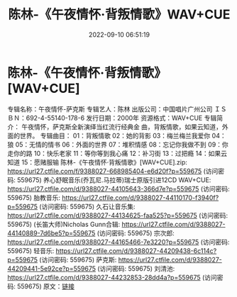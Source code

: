 ﻿---
title: 陈林-《午夜情怀·背叛情歌》WAV+CUE
date: 2022-09-10 06:51:19
categories: 古典音乐、新世纪、纯音雅乐
tags: 纯音雅乐
---
# 陈林-《午夜情怀·背叛情歌》[WAV+CUE]

专辑名称：午夜情怀-萨克斯
专辑艺人：陈林
出版公司：中国唱片广州公司
ＩＳＢＮ：692-4-55140-178-6
发行日期：2000年
资源格式：WAV+CUE
专辑简介：
午夜情怀，萨克斯全新演绎当红流行经典金
曲，背叛情歌，如果云知道，外面的世界。
专辑曲目：
01：背叛情歌
02：她的背影
03：梅兰梅兰我爱你
04：狼
05：无情的情书
06：外面的世界
07：堆积情感
08：忘记你我做不到
09：你走你的路
10：快乐老家
11：等你等到我心痛
12：补习街
13：过把瘾
14：如果云知道
15：愿赌服输
陈林-《午夜情怀·背叛情歌》[WAV+CUE].zip: https://url27.ctfile.com/f/9388027-668985404-e6d20f?p=559675
(访问密码: 559675)
养心舒眠音乐(乔瓦尼.马拉蒂)瑞士原版引进12CD WAV+CUE: https://url27.ctfile.com/d/9388027-44105643-366d7e?p=559675
(访问密码: 559675)
胎教音乐: https://url27.ctfile.com/d/9388027-44110170-f3940f?p=559675
(访问密码: 559675)
久石让音乐集: https://url27.ctfile.com/d/9388027-44134625-faa525?p=559675
(访问密码: 559675)
(长笛大师)Nicholas Gunn合辑: https://url27.ctfile.com/d/9388027-44140889-7d6be5?p=559675
(访问密码: 559675)
宗次郎: https://url27.ctfile.com/d/9388027-44165466-7e3220?p=559675
(访问密码: 559675)
轻音乐: https://url27.ctfile.com/d/9388027-44209438-6c114c?p=559675
(访问密码: 559675)
萨克斯: https://url27.ctfile.com/d/9388027-44209441-5e92ce?p=559675
(访问密码: 559675)
刘清池: https://url27.ctfile.com/d/9388027-44232853-28dd4a?p=559675
(访问密码: 559675)
原文：[链接](https://blog.sina.com.cn/s/blog_1647c7e7601030zbv.html)